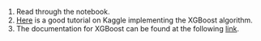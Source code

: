 1. Read through the notebook.
2. [Here](https://www.kaggle.com/stuarthallows/using-xgboost-with-scikit-learn) is a good tutorial on Kaggle implementing the XGBoost algorithm.
3. The documentation for XGBoost can be found at the following [link](https://xgboost.readthedocs.io/en/latest/?ref=hackernoon.com).